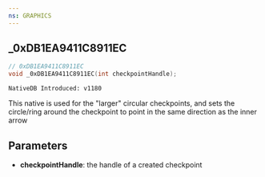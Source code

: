 ```yaml
---
ns: GRAPHICS
---
```

## _0xDB1EA9411C8911EC

```c
// 0xDB1EA9411C8911EC
void _0xDB1EA9411C8911EC(int checkpointHandle);
```

```
NativeDB Introduced: v1180
```

This native is used for the "larger" circular checkpoints, and sets the circle/ring around the checkpoint to point in the same direction as the inner arrow

## Parameters
* **checkpointHandle**: the handle of a created checkpoint

